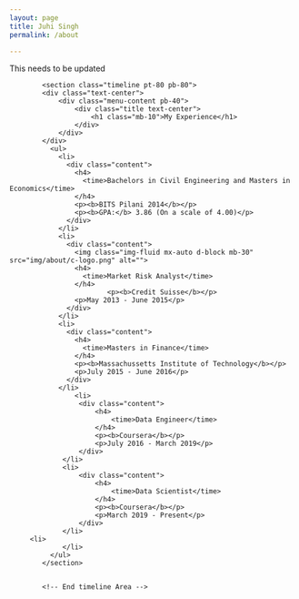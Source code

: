 ```yaml
---
layout: page
title: Juhi Singh
permalink: /about

---
```


<div class="row justify-content-between">
<div class="col-md-8 pr-5">

<p>This needs to be updated</p>

<!-- Start timeline Area -->
            <section class="timeline pt-80 pb-80">
            <div class="text-center">
                <div class="menu-content pb-40">
                    <div class="title text-center">
                        <h1 class="mb-10">My Experience</h1>
                    </div>
                </div>
            </div>
              <ul>
                <li>
                  <div class="content">
                    <h4>
                      <time>Bachelors in Civil Engineering and Masters in Economics</time>
                    </h4>
                    <p><b>BITS Pilani 2014</b></p>
                    <p><b>GPA:</b> 3.86 (On a scale of 4.00)</p>
                  </div>
                </li>
                <li>
                  <div class="content">
                    <img class="img-fluid mx-auto d-block mb-30" src="img/about/c-logo.png" alt="">
                    <h4>
                      <time>Market Risk Analyst</time>
                    </h4>
                            <p><b>Credit Suisse</b></p>
                    <p>May 2013 - June 2015</p>
                  </div>
                </li>
                <li>
                  <div class="content">
                    <h4>
                      <time>Masters in Finance</time>
                    </h4>
                    <p><b>Massachussetts Institute of Technology</b></p>
                    <p>July 2015 - June 2016</p>
                  </div>
                </li>
                    <li>
                     <div class="content">
                         <h4>
                             <time>Data Engineer</time>
                         </h4>
                         <p><b>Coursera</b></p>
                         <p>July 2016 - March 2019</p>
                     </div>
                 </li>
                 <li>
                     <div class="content">
                         <h4>
                             <time>Data Scientist</time>
                         </h4>
                         <p><b>Coursera</b></p>
                         <p>March 2019 - Present</p>
                     </div>
                 </li>
         <li>
                 </li>
              </ul>
            </section>


            <!-- End timeline Area -->
